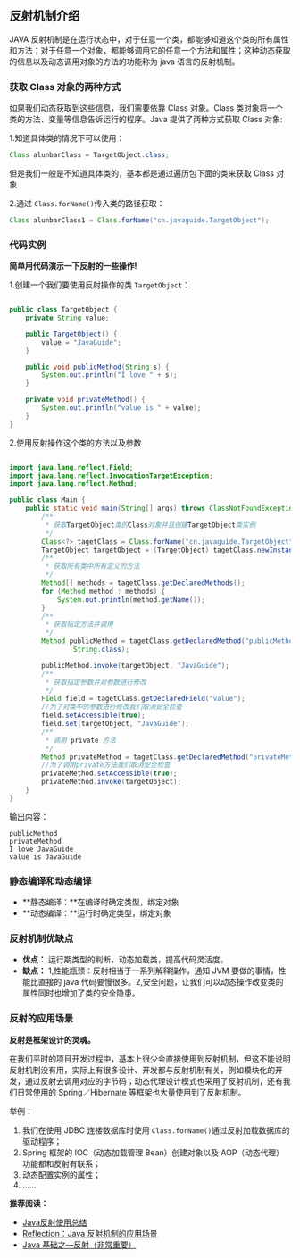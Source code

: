 ## 反射机制介绍

JAVA 反射机制是在运行状态中，对于任意一个类，都能够知道这个类的所有属性和方法；对于任意一个对象，都能够调用它的任意一个方法和属性；这种动态获取的信息以及动态调用对象的方法的功能称为 java 语言的反射机制。

### 获取 Class 对象的两种方式

如果我们动态获取到这些信息，我们需要依靠 Class 对象。Class 类对象将一个类的方法、变量等信息告诉运行的程序。Java 提供了两种方式获取 Class 对象:

1.知道具体类的情况下可以使用：

```java
Class alunbarClass = TargetObject.class;
```

但是我们一般是不知道具体类的，基本都是通过遍历包下面的类来获取 Class 对象

2.通过 `Class.forName()`传入类的路径获取：

```java
Class alunbarClass1 = Class.forName("cn.javaguide.TargetObject");
```

### 代码实例

**简单用代码演示一下反射的一些操作!**

1.创建一个我们要使用反射操作的类 `TargetObject`：

```java

public class TargetObject {
    private String value;

    public TargetObject() {
        value = "JavaGuide";
    }

    public void publicMethod(String s) {
        System.out.println("I love " + s);
    }

    private void privateMethod() {
        System.out.println("value is " + value);
    }
}
```

2.使用反射操作这个类的方法以及参数

```java

import java.lang.reflect.Field;
import java.lang.reflect.InvocationTargetException;
import java.lang.reflect.Method;

public class Main {
    public static void main(String[] args) throws ClassNotFoundException, NoSuchMethodException, IllegalAccessException, InstantiationException, InvocationTargetException, NoSuchFieldException {
        /**
         * 获取TargetObject类的Class对象并且创建TargetObject类实例
         */
        Class<?> tagetClass = Class.forName("cn.javaguide.TargetObject");
        TargetObject targetObject = (TargetObject) tagetClass.newInstance();
        /**
         * 获取所有类中所有定义的方法
         */
        Method[] methods = tagetClass.getDeclaredMethods();
        for (Method method : methods) {
            System.out.println(method.getName());
        }
        /**
         * 获取指定方法并调用
         */
        Method publicMethod = tagetClass.getDeclaredMethod("publicMethod",
                String.class);

        publicMethod.invoke(targetObject, "JavaGuide");
        /**
         * 获取指定参数并对参数进行修改
         */
        Field field = tagetClass.getDeclaredField("value");
        //为了对类中的参数进行修改我们取消安全检查
        field.setAccessible(true);
        field.set(targetObject, "JavaGuide");
        /**
         * 调用 private 方法
         */
        Method privateMethod = tagetClass.getDeclaredMethod("privateMethod");
        //为了调用private方法我们取消安全检查
        privateMethod.setAccessible(true);
        privateMethod.invoke(targetObject);
    }
}

```

输出内容：

```
publicMethod
privateMethod
I love JavaGuide
value is JavaGuide
```

### 静态编译和动态编译

- **静态编译：**在编译时确定类型，绑定对象
- **动态编译：**运行时确定类型，绑定对象

### 反射机制优缺点

- **优点：** 运行期类型的判断，动态加载类，提高代码灵活度。
- **缺点：** 1,性能瓶颈：反射相当于一系列解释操作，通知 JVM 要做的事情，性能比直接的 java 代码要慢很多。2,安全问题，让我们可以动态操作改变类的属性同时也增加了类的安全隐患。

### 反射的应用场景

**反射是框架设计的灵魂。**

在我们平时的项目开发过程中，基本上很少会直接使用到反射机制，但这不能说明反射机制没有用，实际上有很多设计、开发都与反射机制有关，例如模块化的开发，通过反射去调用对应的字节码；动态代理设计模式也采用了反射机制，还有我们日常使用的 Spring／Hibernate 等框架也大量使用到了反射机制。

举例：

1. 我们在使用 JDBC 连接数据库时使用 `Class.forName()`通过反射加载数据库的驱动程序；
2. Spring 框架的 IOC（动态加载管理 Bean）创建对象以及 AOP（动态代理）功能都和反射有联系；
3. 动态配置实例的属性；
4. ......

**推荐阅读：**

- [Java反射使用总结]( https://zhuanlan.zhihu.com/p/80519709)
- [Reflection：Java 反射机制的应用场景](https://segmentfault.com/a/1190000010162647?utm_source=tuicool&utm_medium=referral)
- [Java 基础之—反射（非常重要）](https://blog.csdn.net/sinat_38259539/article/details/71799078)

## 